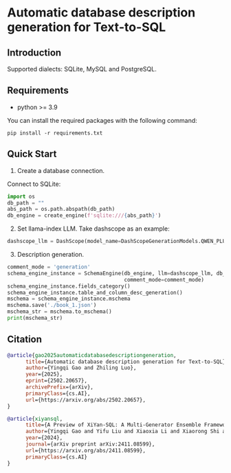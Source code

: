 # Automatic database description generation for Text-to-SQL
## Introduction

Supported dialects: SQLite, MySQL and PostgreSQL.

## Requirements
+ python >= 3.9

You can install the required packages with the following command:
```shell
pip install -r requirements.txt
```

## Quick Start

1. Create a database connection.

Connect to SQLite:
```python
import os
db_path = ""
abs_path = os.path.abspath(db_path)
db_engine = create_engine(f'sqlite:///{abs_path}')
```

2. Set llama-index LLM.
Take dashscope as an example:
```python
dashscope_llm = DashScope(model_name=DashScopeGenerationModels.QWEN_PLUS, api_key='YOUR API KEY HERE.')
```

3. Description generation.
```python
comment_mode = 'generation'
schema_engine_instance = SchemaEngine(db_engine, llm=dashscope_llm, db_name='book_1',
                                      comment_mode=comment_mode)
schema_engine_instance.fields_category()
schema_engine_instance.table_and_column_desc_generation()
mschema = schema_engine_instance.mschema
mschema.save('./book_1.json')
mschema_str = mschema.to_mschema()
print(mschema_str)
```

## Citation

```bibtex
@article{gao2025automaticdatabasedescriptiongeneration,
      title={Automatic database description generation for Text-to-SQL}, 
      author={Yingqi Gao and Zhiling Luo},
      year={2025},
      eprint={2502.20657},
      archivePrefix={arXiv},
      primaryClass={cs.AI},
      url={https://arxiv.org/abs/2502.20657}, 
}

@article{xiyansql,
      title={A Preview of XiYan-SQL: A Multi-Generator Ensemble Framework for Text-to-SQL}, 
      author={Yingqi Gao and Yifu Liu and Xiaoxia Li and Xiaorong Shi and Yin Zhu and Yiming Wang and Shiqi Li and Wei Li and Yuntao Hong and Zhiling Luo and Jinyang Gao and Liyu Mou and Yu Li},
      year={2024},
      journal={arXiv preprint arXiv:2411.08599},
      url={https://arxiv.org/abs/2411.08599},
      primaryClass={cs.AI}
}
```
